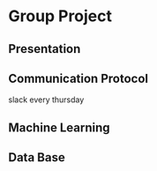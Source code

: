 
# Group Project


## Presentation


## Communication Protocol
slack every thursday

## Machine Learning


## Data Base
